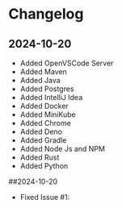 # Changelog

## 2024-10-20
- Added OpenVSCode Server
- Added Maven
- Added Java
- Added Postgres
- Added IntelliJ Idea
- Added Docker 
- Added MiniKube
- Added Chrome
- Added Deno
- Added Gradle
- Added Node Js and NPM
- Added Rust
- Added Python


##2024-10-20
- Fixed Issue #1: 
